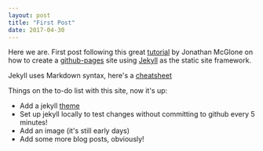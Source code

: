 ```yaml
---
layout: post
title: "First Post"
date: 2017-04-30
---
```


Here we are. First post following this great [tutorial](http://jmcglone.com/guides/github-pages/) by Jonathan McGlone on how to create a [github-pages](https://pages.github.com/) site using [Jekyll](http://jekyllrb.com) as the static site framework.

Jekyll uses Markdown syntax, here's a [cheatsheet](https://github.com/adam-p/markdown-here/wiki/Markdown-Cheatsheet)

Things on the to-do list with this site, now it's up:
* Add a jekyll [theme](https://jekyllthemes.io/)
* Set up jekyll locally to test changes without committing to github every 5 minutes!
* Add an image (it's still early days)
* Add some more blog posts, obviously!
